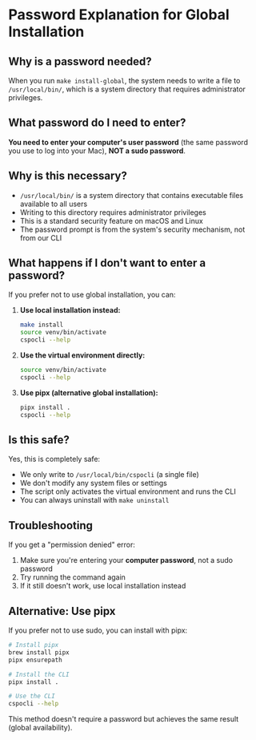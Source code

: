 # Password Explanation for Global Installation

## Why is a password needed?

When you run `make install-global`, the system needs to write a file to `/usr/local/bin/`, which is a system directory that requires administrator privileges.

## What password do I need to enter?

**You need to enter your computer's user password** (the same password you use to log into your Mac), **NOT a sudo password**.

## Why is this necessary?

- `/usr/local/bin/` is a system directory that contains executable files available to all users
- Writing to this directory requires administrator privileges
- This is a standard security feature on macOS and Linux
- The password prompt is from the system's security mechanism, not from our CLI

## What happens if I don't want to enter a password?

If you prefer not to use global installation, you can:

1. **Use local installation instead:**

   ```bash
   make install
   source venv/bin/activate
   cspocli --help
   ```

2. **Use the virtual environment directly:**

   ```bash
   source venv/bin/activate
   cspocli --help
   ```

3. **Use pipx (alternative global installation):**
   ```bash
   pipx install .
   cspocli --help
   ```

## Is this safe?

Yes, this is completely safe:

- We only write to `/usr/local/bin/cspocli` (a single file)
- We don't modify any system files or settings
- The script only activates the virtual environment and runs the CLI
- You can always uninstall with `make uninstall`

## Troubleshooting

If you get a "permission denied" error:

1. Make sure you're entering your **computer password**, not a sudo password
2. Try running the command again
3. If it still doesn't work, use local installation instead

## Alternative: Use pipx

If you prefer not to use sudo, you can install with pipx:

```bash
# Install pipx
brew install pipx
pipx ensurepath

# Install the CLI
pipx install .

# Use the CLI
cspocli --help
```

This method doesn't require a password but achieves the same result (global availability).
